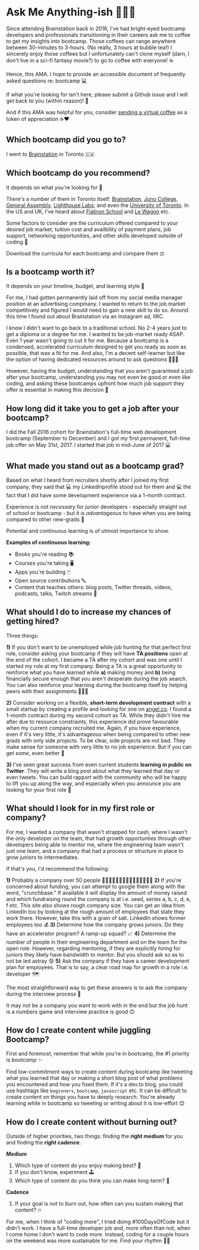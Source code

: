# Ask Me Anything-ish 🙋🏻‍♀️
Since attending Brainstation back in 2016, I've had bright-eyed bootcamp developers and professionals transitioning in their careers ask me to coffee to get my insights into bootcamp. Those coffees can range anywhere between 30-minutes to 3-hours. (No really, 3 hours at bubble tea!) I sincerely enjoy those coffees but I unfortunately can't clone myself (darn, I don't live in a sci-fi fantasy movie?) to go to coffee with everyone! ☕

Hence, this AMA. I hope to provide an accessible document of frequently asked questions re: bootcamp 💻

If what you're looking for isn't here, please submit a Github issue and I will get back to you (within reason)! 😬

And if this AMA was helpful for you, consider [sending a virtual coffee](https://www.buymeacoffee.com/clearlythuydoan) as a token of appreciation ☕❤️

## Which bootcamp did you go to?
I went to [Brainstation](https://brainstation.io/) in Toronto 🇨🇦

## Which bootcamp do you recommend?
It depends on what you're looking for 🧠

There's a number of them in Toronto itself: [Brainstation](https://brainstation.io/), [Juno College](https://junocollege.com/), [General Assembly](https://generalassemb.ly/education/software-engineering-immersive/toronto?&topic=&mkt_account_id=1056949875&mkt_campaign_id=2016666190&mkt_ad_group_id=70434038294&mkt_device_type=c&mkt_keyword=general%20assembly%20coding%20bootcamp&mkt_matchtype=e&mkt_placement=&mkt_ad_id=524364735019&mkt_network=g&mkt_target_id=kwd-865210816442&mkt_feed_item_id=&utm_source=google&utm_medium=paid-search-bra&utm_campaign=TS:TX:BRA:TOR:BR:GeneralAssembly&utm_content=campus-lead-lander&utm_term=general%20assembly%20coding%20bootcamp&gclid=Cj0KCQjwtMCKBhDAARIsAG-2Eu_oS040NM_ZI-lfskdkWKU0hTHKPmnacVmY0hqTFWjdL86qVM2jdG8aAveQEALw_wcB), [Lighthouse Labs](https://www.lighthouselabs.ca/en/web-development-bootcamp?gclid=Cj0KCQjwtMCKBhDAARIsAG-2Eu9CiMljl0pNBmz9S_xOkzclqxTWPlnB58sxWp62Qqe6kBf52Zh4w94aAkvzEALw_wcB), and even the [University of Toronto](https://bootcamp.learn.utoronto.ca/coding/online/landing/?s=Google-Unbranded_RFull_&msg_cv_scta=4&msg_cv_stbn=1&msg_cv_fcta=1&pkw=%2Bcoding%20%2Bacademy&pcrid=464423316879&pmt=b&utm_source=google&utm_medium=cpc&utm_campaign=GGL%7CUNIVERSITY-OF-TORONTO%7CSEM%7CCODING%7C-%7CONL%7C_RFull_%7CALL%7CNBD-G%7CBMM%7CCore%7CSkills&utm_term=%2Bcoding%20%2Bacademy&s=google&k=%2Bcoding%20%2Bacademy&utm_adgroupid=107034141817&utm_locationphysicalms=9000858&utm_matchtype=b&utm_network=g&utm_device=c&utm_content=464423316879&utm_placement=&gclid=Cj0KCQjwtMCKBhDAARIsAG-2Eu8__bP9BPUxOGRwygzA9hugmrHOJRXEfcNWHT8rUDF-TrdnbUO8MgwaAu_XEALw_wcB&gclsrc=aw.ds). In the US and UK, I've heard about [Flatiron School](https://flatironschool.com/) and [Le Wagon](https://www.lewagon.com/) etc.

Some factors to consider are the curriculum offered compared to your desired job market, tuition cost and availbility of payment plans, job support, networking opportunities, and other skills developed outside of coding 🌱

Download the curricula for each bootcamp and compare them ⚖️

## Is a bootcamp worth it?

It depends on your timeline, budget, and learning style 📖

For me, I had gotten permanently laid off from my social media manager position at an advertising compmany. I wanted to return to the job market competitively and figured I would need to gain a new skill to do so. Around this time I found out about Brainstation via an Instagram ad, IIRC. 

I knew I didn't want to go back to a traditional school. No 2-4 years just to get a diploma or a degree for me. I wanted to be job-market ready ASAP. Even 1 year wasn't going to cut it for me. Because a bootcamp is a condensed, accelerated curriculum designed to get you ready as soon as possible, that was a fit for me. And also, I'm a decent self-learner but like the option of having dedicated resources around to ask questions 👨🏽‍🏫

However, having the budget, understanding that you aren't guaranteed a job after your bootcamp, understanding you may not even be good or even like coding, and asking these bootcamps upfront how much job support they offer is essential in making this decision 💯

## How long did it take you to get a job after your bootcamp?
I did the Fall 2016 cohort for Brainstation's full-time web development bootcamp (September to December) and I got my first permanent, full-time job offer on May 31st, 2017. I started that job in mid-June of 2017 💻

## What made you stand out as a bootcamp grad?
Based on what I heard from recruiters shortly after I joined my first company, they said that 💻 my LinkedInprofile stood out for them and 💻 the fact that I did have some development experience via a 1-month contract. 

Experience is not _necessary_ for junior developers - especially straight out of school or bootcamp - but it is _advantageous_ to have when you are being compared to other new-grads 👯

Potential and continuous learning is of utmost importance to show.

**Examples of continuous learning:**
- Books you're reading 📚
- Courses you're taking 🖥️
- Apps you're building 🖱️
- Open source contributions 🔤
- Content that teaches others: blog posts, Twitter threads, videos, podcasts, talks, Twitch streams 📸

## What should I do to increase my chances of getting hired?
Three things:

**1)** If you don't want to be unemployed while job hunting for that perfect first role, consider asking your bootcamp if they will have **TA positions** open at the end of the cohort. I became a TA after my cohort and was one until I started my role at my first company. Being a TA is a great opportunity to reinforce what you have learned while **a)** making money and **b)** being financially secure enough that you aren't desperate during the job search. You can also reinforce your learning during the bootcamp itself by helping peers with their assignments 🧑‍🤝‍🧑

**2)** Consider working on a flexible, **short-term development contract** with a small startup by creating a profile and looking for one on [angel.co](https://angel.co/). I found a 1-month contract during my second cohort as TA. While they didn't hire me after due to resource constraints, this experience did prove favourable when my current company recruited me. Again, if you have experience, even if it's very little, it's advantageous when being compared to other new grads with only side projects. To be clear, side projects are not bad. They make sense for someone with very little to no job experience. But if you can get _some_, even better 🥇

**3)** I've seen great success from even current students **learning in public on Twitter**. They will write a blog post about what they learned that day or even tweets. You can build rapport with the community who will be happy to lift you up along the way, and especially when you announce you are looking for your first role 🌈

## What should I look for in my first role or company?
For me, I wanted a company that wasn't strapped for cash, where I wasn't the only developer on the team, that had growth opportunties through other developers being able to mentor me, where the engineering team wasn't just one team, and a company that had a process or structure in place to grow juniors to intermediates. 

If that's you, I'd recommend the following:

**1)** Probably a company over 50 people 🧑🏿‍🤝‍🧑🏿🧑🏻‍🤝‍🧑🏽🧑🏾‍🤝‍🧑🏾
**2)** If you're concerned about funding, you can attempt to google them along with the word, "crunchbase." If available it will display the amount of money raised and which fundraising round the company is at i.e. seed, series a, b, c, d, e, f etc. This site also shows rough company size. You can get an idea from LinkedIn too by looking at the rough amount of employees that state they work there. However, take this with a grain of salt. LinkedIn shows former employees too 💰
**3)** Determine how the company grows juniors. Do they have an accelerator program? A ramp-up squad? 📈
**4)** Determine the number of people in their engineering department and on the team for the open role. However, regarding mentoring, if they are explicitly hiring for juniors they likely have bandwidth to mentor. But you should ask so as to not be led astray 😰
**5)** Ask the company if they have a career development plan for employees. That is to say, a clear road map for growth in a role i.e. developer 🗺️

The most straightforward way to get these answers is to ask the company during the interview process 😬

It may not be a company you want to work with in the end but the job hunt is a numbers game and interview practice is good 🙃

## How do I create content while juggling Bootcamp?
First and foremost, remember that while you're in bootcamp, the #1 priority is _bootcamp_ ✨

Find low-commitment ways to create content during bootcamp like tweeting what you learned that day or making a short blog post of what problems you encountered and how you fixed them. If it's a dev.to blog, you could use hashtags like `beginners`, `bootcamp`, `javascript` etc. It can be difficult to create content on things you have to deeply research. You're already learning while in bootcamp so tweeting or writing about it is low-effort 😊

## How do I create content without burning out?

Outside of higher priorities, two things: finding the **right medium** for you and finding the **right cadence**.

**Medium**
1) Which type of content do you enjoy making best? 💭
2) If you don't know, experiment 🕹️
3) Which type of content do you think you can make long-term? 🤔

**Cadence**
1) If your goal is not to burn out, how often can you sustain making that content? 🔥

For me, when I think of "coding more", I tried doing #100DaysOfCode but it didn't work. I have a full-time developer job and, more often than not, when I come home I don't want to code more. Instead, coding for a couple hours on the weekend was more sustainable for me. Find your rhythm 💃🏻
